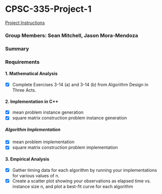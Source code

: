 # CPSC-335-Project-1
[Project Instructions](https://docs.google.com/document/d/1a3JfD7LjDi9K8QgtjcS6Ifrtpq-uRkrxaz7XSAEW2u0/edit)
### Group Members: Sean Mitchell, Jason Mora-Mendoza

### Summary

### Requirements
#### 1. Mathematical Analysis
- [x] Complete Exercises 3-14 (a) and 3-14 (b) from Algorithm Design in Three Acts.
#### 2. Implementation in C++
- [x] mean problem instance generation
- [x] square matrix construction problem instance generation
##### Algorithm Implementation
- [x] mean problem implementation
- [x] square matrix construction problem implementation
#### 3. Empirical Analysis
- [x] Gather timing data for each algorithm by running your implementations for various values of n.
- [x] Create a scatter plot showing your observations as elapsed time vs. instance size n, and plot a best-fit curve for each algorithm
